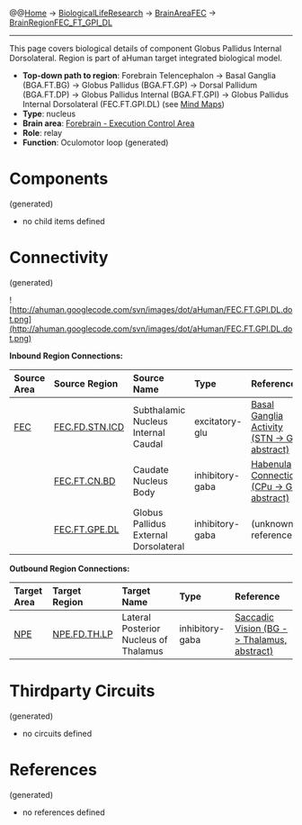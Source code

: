 @@[Home](Home.md) -> [BiologicalLifeResearch](BiologicalLifeResearch.md) -> [BrainAreaFEC](BrainAreaFEC.md) -> [BrainRegionFEC\_FT\_GPI\_DL](BrainRegionFEC_FT_GPI_DL.md)

---


This page covers biological details of component Globus Pallidus Internal Dorsolateral.
Region is part of aHuman target integrated biological model.

  * **Top-down path to region**: Forebrain Telencephalon -> Basal Ganglia (BGA.FT.BG) -> Globus Pallidus (BGA.FT.GP) -> Dorsal Pallidum (BGA.FT.DP) -> Globus Pallidus Internal (BGA.FT.GPI) -> Globus Pallidus Internal Dorsolateral (FEC.FT.GPI.DL) (see [Mind Maps](OverallMindMaps.md))
  * **Type**: nucleus
  * **Brain area**: [Forebrain - Execution Control Area](BrainAreaFEC.md)
  * **Role**: relay
  * **Function**: Oculomotor loop
(generated)
# Components #
(generated)


  * no child items defined

# Connectivity #
(generated)


![http://ahuman.googlecode.com/svn/images/dot/aHuman/FEC.FT.GPI.DL.dot.png](http://ahuman.googlecode.com/svn/images/dot/aHuman/FEC.FT.GPI.DL.dot.png)

**Inbound Region Connections:**

| **Source Area** | **Source Region** | **Source Name** | **Type** | **Reference** |
|:----------------|:------------------|:----------------|:---------|:--------------|
| [FEC](BrainAreaFEC.md) | [FEC.FD.STN.ICD](BrainRegionFEC_FD_STN_ICD.md) | Subthalamic Nucleus Internal Caudal | excitatory-glu | [Basal Ganglia Activity (STN -> GPi, abstract)](http://thebrain.mcgill.ca/flash/a/a_06/a_06_cr/a_06_cr_mou/a_06_cr_mou.html) |
|                 | [FEC.FT.CN.BD](BrainRegionFEC_FT_CN_BD.md) | Caudate Nucleus Body | inhibitory-gaba | [Habenula Connections (CPu -> GPi, abstract)](http://www.scholarpedia.org/article/Habenula) |
|                 | [FEC.FT.GPE.DL](BrainRegionFEC_FT_GPE_DL.md) | Globus Pallidus External Dorsolateral | inhibitory-gaba | (unknown reference) |

**Outbound Region Connections:**

| **Target Area** | **Target Region** | **Target Name** | **Type** | **Reference** |
|:----------------|:------------------|:----------------|:---------|:--------------|
| [NPE](BrainAreaNPE.md) | [NPE.FD.TH.LP](BrainRegionNPE_FD_TH_LP.md) | Lateral Posterior Nucleus of Thalamus | inhibitory-gaba | [Saccadic Vision (BG -> Thalamus, abstract)](http://www.nature.com/nrn/journal/v5/n3/box/nrn1345_BX1.html) |

# Thirdparty Circuits #
(generated)

  * no circuits defined

# References #
(generated)

  * no references defined
